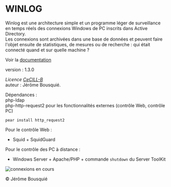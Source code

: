 # WINLOG

Winlog est une architecture simple et un programme léger de surveillance en temps réels des connexions Windows de PC inscrits dans Active Directory.   
Les connexions sont archivées dans une base de données et peuvent faire l'objet ensuite de statistiques, de mesures ou de recherche : qui était connecté quand et sur quelle machine ?  

Voir la [documentation](https://github.com/jbousquie/winlog/wiki)   

version : 1.3.0   

*Licence [CeCILL-B](http://www.cecill.info/)*   
auteur : Jérôme Bousquié.  

Dépendances :   
php-ldap  
php-http-request2  pour les fonctionnalités externes (contrôle Web, contrôle PC)
```
pear install http_request2
```

Pour le contrôle Web :  
* Squid + SquidGuard  

Pour le contrôle des PC à distance :  
* Windows Server + Apache/PHP + commande `shutdown`  du Server ToolKit  

![connexions en cours](http://jerome.bousquie.fr/winlog/images/ConnexionsEnCours.png)



© Jérôme Bousquié
